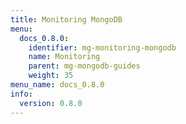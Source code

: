 ```yaml
---
title: Monitoring MongoDB
menu:
  docs_0.8.0:
    identifier: mg-monitoring-mongodb
    name: Monitoring
    parent: mg-mongodb-guides
    weight: 35
menu_name: docs_0.8.0
info:
  version: 0.8.0
---
```


